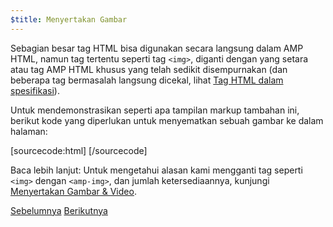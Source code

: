 ```yaml
---
$title: Menyertakan Gambar
---
```


Sebagian besar tag HTML bisa digunakan secara langsung dalam AMP HTML, namun tag tertentu seperti tag `<img>`, diganti dengan yang setara atau tag AMP HTML khusus yang telah sedikit disempurnakan (dan beberapa tag bermasalah langsung dicekal, lihat [Tag HTML dalam spesifikasi](/id/docs/reference/spec.html)).

Untuk mendemonstrasikan seperti apa tampilan markup tambahan ini, berikut kode yang diperlukan untuk menyematkan sebuah gambar ke dalam halaman:

[sourcecode:html]
<amp-img src="welcome.jpg" alt="Welcome" height="400" width="800"></amp-img>
[/sourcecode]

Baca lebih lanjut: Untuk mengetahui alasan kami mengganti tag seperti `<img>` dengan `<amp-img>`, dan jumlah ketersediaannya, kunjungi [Menyertakan Gambar & Video](/id/docs/guides/amp_replacements.html).

<div class="prev-next-buttons">
  <a class="button prev-button" href="/id/docs/tutorials/create/basic_markup.html"><span class="arrow-prev">Sebelumnya</span></a>
  <a class="button next-button" href="/id/docs/tutorials/create/presentation_layout.html"><span class="arrow-next">Berikutnya</span></a>
</div>

